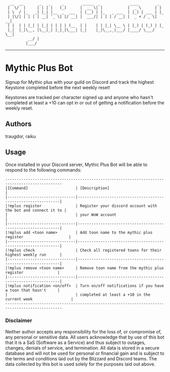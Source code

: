       __  __       _   _     _        _____  _             ____        _   
     |  \/  |     | | | |   (_)      |  __ \| |           |  _ \      | |  
     | \  / |_   _| |_| |__  _  ___  | |__) | |_   _ ___  | |_) | ___ | |_ 
     | |\/| | | | | __| '_ \| |/ __| |  ___/| | | | / __| |  _ < / _ \| __|
     | |  | | |_| | |_| | | | | (__  | |    | | |_| \__ \ | |_) | (_) | |_ 
     |_|  |_|\__, |\__|_| |_|_|\___| |_|    |_|\__,_|___/ |____/ \___/ \__|
              __/ |                                                    
             |___/                                                     
 ----------------------------------------------------------------- 

# Mythic Plus Bot
Signup for Mythic plus with your guild on Discord and track the highest Keystone
completed before the next weekly reset!

Keystones are tracked per character signed up and anyone who hasn't completed at
least a +10 can opt in or out of getting a notification before the weekly reset.

## Authors
traugdor, raiku

## Usage

Once installed in your Discord server, Mythic Plus Bot will be able to respond to the following commands:

    -----------------------------------------------------------------------------------------------
    |[Command]                     | [Description]                                                |
    |------------------------------|--------------------------------------------------------------|
    |!mplus register               | Register your discord account with the bot and connect it to |
    |                              | your WoW account                                             |
    |------------------------------|--------------------------------------------------------------|
    |!mplus add <toon name>        | Add toon name to the mythic plus register                    |
    |------------------------------|--------------------------------------------------------------|
    |!mplus check                  | Check all registered toons for their highest weekly run      |
    |------------------------------|--------------------------------------------------------------|
    |!mplus remove <toon name>     | Remove toon name from the mythic plus register               |
    |------------------------------|--------------------------------------------------------------|
    |!mplus notification <on/off>  | Turn on/off notifications if you have a toon that hasn't     |
    |                              | completed at least a +10 in the current week                 |
    -----------------------------------------------------------------------------------------------

### Disclaimer

Neither author accepts any responsibility for the loss of, or
compromise of, any personal or sensitive data. All users acknowledge that by use of
this bot that it is a SaS (Software as a Service) and thus subject to outages, changes,
denials of service, and termination. All data is stored in a secure database and will
not be used for personal or financial gain and is subject to the terms and conditions
laid out by the Blizzard and Discord teams. The data collected by this bot is used
solely for the purposes laid out above.